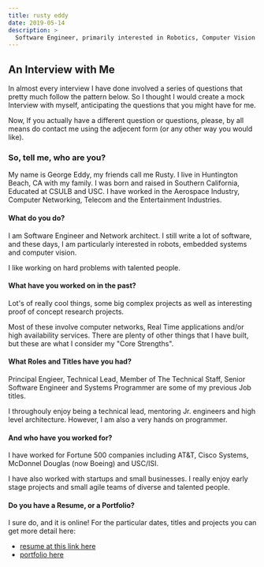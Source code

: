 ```yaml
---
title: rusty eddy
date: 2019-05-14
description: >
  Software Engineer, primarily interested in Robotics, Computer Vision and IoT. 
---
```


## An Interview with Me

In almost every interview I have done involved a series of questions
that pretty much follow the pattern below.  So I thought I would
create a mock Interview with myself, anticipating the questions that
you might have for me. 

Now, If you actually have a different question or questions, please,
by all means do contact me using the adjecent form (or any other way
you would like).

### So, tell me, who are you?

My name is George Eddy, my friends call me Rusty.  I live in
Huntington Beach, CA with my family.  I was born and raised in
Southern California, Educated at CSULB and USC. I have worked in the
Aerospace Industry, Computer Networking, Telecom and the Entertainment
Industries. 

#### What do you do?

I am Software Engineer and Network architect. I still write a lot of
software, and these days, I am particularly interested in robots,
embedded systems and computer vision.  

I like working on hard problems with talented people.


#### What have you worked on in the past?

Lot's of really cool things, some big complex projects as well as
interesting proof of concept research projects.  

Most of these involve computer networks, Real Time applications
and/or high availability services.  There are plenty of other
things that I have built, but these are what I consider my "Core
Strengths". 

#### What Roles and Titles have you had?

Principal Engieer, Technical Lead, Member of The Technical Staff,
Senior Software Engineer and Systems Programmer are some of my
previous Job titles.

I throughouly enjoy being a technical lead, mentoring Jr. engineers and high level
architecture.  However, I am also a very hands on programmer.

#### And who have you worked for?
I have worked for Fortune 500 companies including AT&T, Cisco Systems,
McDonnel Douglas (now Boeing) and USC/ISI.

I have also worked with startups and small businesses.  I really enjoy
early stage projects and small agile teams of diverse and talented
people.

#### Do you have a Resume, or a Portfolio?

I sure do, and it is online!  For the particular dates, titles and
projects you can get more detail here:

- [resume at this link here](http://rustyeddy.com/resume)
- [portfolio here](http://rustyeddy.com/portfolio)

